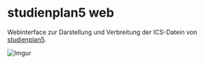 # studienplan5 web
Webinterface zur Darstellung und Verbreitung der ICS-Datein von [studienplan5](/joinout-de/studienplan5).

![Imgur](http://i.imgur.com/cD6Jg7M.png)
